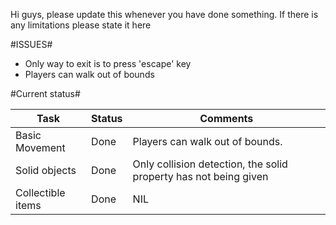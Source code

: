 Hi guys, please update this whenever you have
done something. If there is any limitations
please state it here

#ISSUES#

- Only way to exit is to press 'escape' key
- Players can walk out of bounds


#Current status#

Task | Status | Comments
------------ | ------------- | -------------
Basic Movement | Done | Players can walk out of bounds.
Solid objects | Done | Only collision detection, the solid property has not being given
Collectible items | Done | NIL